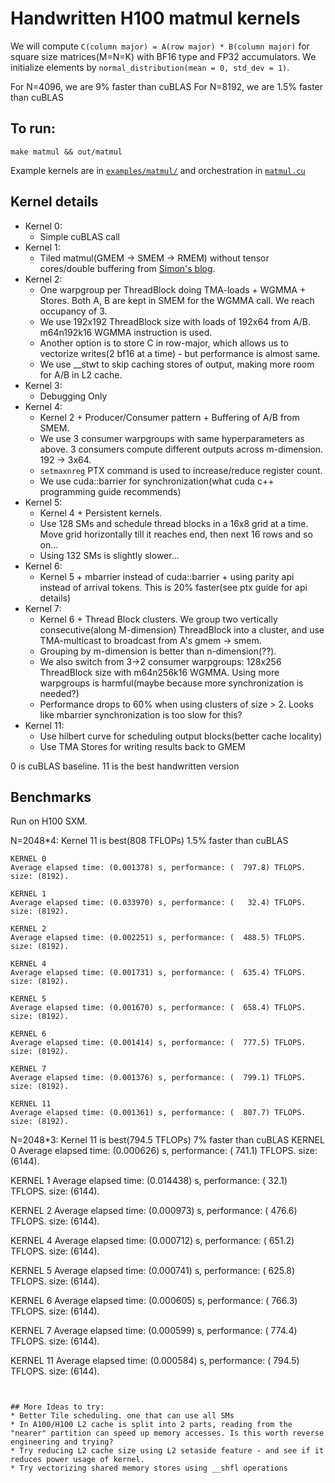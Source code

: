 # Handwritten H100 matmul kernels

We will compute `C(column major) = A(row major) * B(column major)` for square size matrices(M=N=K) with BF16 type and FP32 accumulators.
We initialize elements by `normal_distribution(mean = 0, std_dev = 1)`.

For N=4096, we are 9% faster than cuBLAS
For N=8192, we are 1.5% faster than cuBLAS

## To run:
```
make matmul && out/matmul
```

Example kernels are in [`examples/matmul/`](https://github.com/pranjalssh/fast.cu/tree/main/examples/matmul) and orchestration in [`matmul.cu`](https://github.com/pranjalssh/fast.cu/blob/main/matmul.cu)

## Kernel details

* Kernel 0:
    * Simple cuBLAS call
* Kernel 1:
    * Tiled matmul(GMEM -> SMEM -> RMEM) without tensor cores/double buffering from [Simon's blog](https://siboehm.com/articles/22/CUDA-MMM).
* Kernel 2:
    * One warpgroup per ThreadBlock doing TMA-loads + WGMMA + Stores. Both A, B are kept in SMEM for the WGMMA call. We reach occupancy of 3.
    * We use 192x192 ThreadBlock size with loads of 192x64 from A/B. m64n192k16 WGMMA instruction is used.
    * Another option is to store C in row-major, which allows us to vectorize writes(2 bf16 at a time) - but performance is almost same.
    * We use __stwt to skip caching stores of output, making more room for A/B in L2 cache.
* Kernel 3:
    * Debugging Only
* Kernel 4:
    * Kernel 2 + Producer/Consumer pattern + Buffering of A/B from SMEM.
    * We use 3 consumer warpgroups with same hyperparameters as above. 3 consumers compute different outputs across m-dimension. 192 -> 3x64.
    * `setmaxnreg` PTX command is used to increase/reduce register count.
    * We use cuda::barrier for synchronization(what cuda c++ programming guide recommends)
* Kernel 5:
    * Kernel 4 + Persistent kernels.
    * Use 128 SMs and schedule thread blocks in a 16x8 grid at a time. Move grid horizontally till it reaches end, then next 16 rows and so on...
    * Using 132 SMs is slightly slower...
* Kernel 6:
    * Kernel 5 + mbarrier instead of cuda::barrier + using parity api instead of arrival tokens. This is 20% faster(see ptx guide for api details)
* Kernel 7:
    * Kernel 6 + Thread Block clusters. We group two vertically consecutive(along M-dimension) ThreadBlock into a cluster, and use TMA-multicast to broadcast from A's gmem -> smem.
    * Grouping by m-dimension is better than n-dimension(??).
    * We also switch from 3->2 consumer warpgroups: 128x256 ThreadBlock size with m64n256k16 WGMMA. Using more warpgroups is harmful(maybe because more synchronization is needed?)
    * Performance drops to 60% when using clusters of size > 2. Looks like mbarrier synchronization is too slow for this?
* Kernel 11:
    * Use hilbert curve for scheduling output blocks(better cache locality)
    * Use TMA Stores for writing results back to GMEM




0 is cuBLAS baseline. 11 is the best handwritten version

## Benchmarks

Run on H100 SXM.

N=2048*4: Kernel 11 is best(808 TFLOPs) 1.5% faster than cuBLAS
```
KERNEL 0
Average elapsed time: (0.001378) s, performance: (  797.8) TFLOPS. size: (8192).

KERNEL 1
Average elapsed time: (0.033970) s, performance: (   32.4) TFLOPS. size: (8192).

KERNEL 2
Average elapsed time: (0.002251) s, performance: (  488.5) TFLOPS. size: (8192).

KERNEL 4
Average elapsed time: (0.001731) s, performance: (  635.4) TFLOPS. size: (8192).

KERNEL 5
Average elapsed time: (0.001670) s, performance: (  658.4) TFLOPS. size: (8192).

KERNEL 6
Average elapsed time: (0.001414) s, performance: (  777.5) TFLOPS. size: (8192).

KERNEL 7
Average elapsed time: (0.001376) s, performance: (  799.1) TFLOPS. size: (8192).

KERNEL 11
Average elapsed time: (0.001361) s, performance: (  807.7) TFLOPS. size: (8192).
```

N=2048*3: Kernel 11 is best(794.5 TFLOPs) 7% faster than cuBLAS
KERNEL 0
Average elapsed time: (0.000626) s, performance: (  741.1) TFLOPS. size: (6144).

KERNEL 1
Average elapsed time: (0.014438) s, performance: (   32.1) TFLOPS. size: (6144).

KERNEL 2
Average elapsed time: (0.000973) s, performance: (  476.6) TFLOPS. size: (6144).

KERNEL 4
Average elapsed time: (0.000712) s, performance: (  651.2) TFLOPS. size: (6144).

KERNEL 5
Average elapsed time: (0.000741) s, performance: (  625.8) TFLOPS. size: (6144).

KERNEL 6
Average elapsed time: (0.000605) s, performance: (  766.3) TFLOPS. size: (6144).

KERNEL 7
Average elapsed time: (0.000599) s, performance: (  774.4) TFLOPS. size: (6144).

KERNEL 11
Average elapsed time: (0.000584) s, performance: (  794.5) TFLOPS. size: (6144).
```


## More Ideas to try:
* Better Tile scheduling. one that can use all SMs
* In A100/H100 L2 cache is split into 2 parts, reading from the "nearer" partition can speed up memory accesses. Is this worth reverse engineering and trying?
* Try reducing L2 cache size using L2 setaside feature - and see if it reduces power usage of kernel.
* Try vectorizing shared memory stores using __shfl operations


